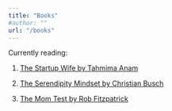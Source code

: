 ```yaml
---
title: "Books"
#author: ""
url: "/books"
---
```


Currently reading:

1. [The Startup Wife by Tahmima Anam](https://www.goodreads.com/book/show/55711675-the-startup-wife)

2. [The Serendipity Mindset by Christian Busch](https://www.goodreads.com/book/show/48890203-the-serendipity-mindset)

3. [The Mom Test by Rob Fitzpatrick](https://www.goodreads.com/en/book/show/52283963)